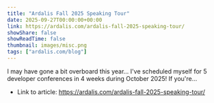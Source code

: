```yaml
---
title: "Ardalis Fall 2025 Speaking Tour"
date: 2025-09-27T00:00:00+00:00
link: https://ardalis.com/ardalis-fall-2025-speaking-tour/
showShare: false
showReadTime: false
thumbnail: images/misc.png
tags: ["ardalis.com/blog"]
---
```

I may have gone a bit overboard this year... I've scheduled myself for 5 developer conferences in 4 weeks during October 2025! If you're…

- Link to article: https://ardalis.com/ardalis-fall-2025-speaking-tour/